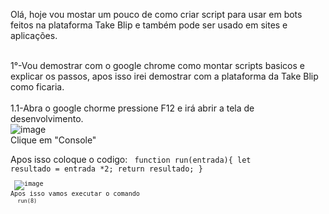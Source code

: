 Olá, hoje vou mostar um pouco de como criar script para usar em bots feitos na plataforma Take Blip e também pode ser usado em sites e aplicações.

<br>1°-Vou demostrar com o google chrome como montar scripts basicos e explicar os passos, apos isso irei demostrar com a plataforma da Take Blip como ficaria.<br>
<br>1.1-Abra o google chorme pressione F12 e irá abrir a tela de desenvolvimento.<br>
![image](https://user-images.githubusercontent.com/18338341/152656012-a2ba15d3-8d91-449a-9f92-2a75bb2beca3.png)
<br>Clique em "Console"<br>

Apos isso coloque o codigo:
<code> function run(entrada){
    let resultado = entrada *2;                                                 return resultado;
} <code>
<br> <br>
![image](https://user-images.githubusercontent.com/18338341/152656116-dfe3b5fb-fede-4362-85dd-18feb0ed9ea8.png)
<br>Apos isso vamos executar o comando<br>
    <code> run(8) <code>
